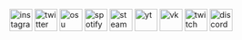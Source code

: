 [<img src='https://i.imgur.com/RYSpU4S.png' alt='instagram' height='40'>](https://www.instagram.com/qwezz4/)  [<img src='https://i.imgur.com/FLoGV23.png' alt='twitter' height='40'>](https://twitter.com/qweezznn)  [<img src='https://i.imgur.com/tWoI54R.png' alt='osu' height='40'>](https://osu.ppy.sh/users/21472898)  [<img src='https://i.imgur.com/uriN4aY.png' alt='spotify' height='40'>](https://open.spotify.com/user/a15whau8wl7xh98yngdsy5ogy?si=fc332b37058649ca)  [<img src='https://i.imgur.com/TnXedwt.png' alt='steam' height='40'>](https://steamcommunity.com/profiles/76561199075369678/)  [<img src='https://i.imgur.com/rir32Lt.png' alt='yt' height='40'>](https://www.youtube.com/channel/UCIbGLkaPuknj7p0r9NFkRvg)  [<img src='https://i.imgur.com/QfP29t6.png' alt='vk' height='40'>](https://vk.com/gorustovichh)  [<img src='https://i.imgur.com/TYURNT2.png' alt='twitch' height='40'>](https://www.twitch.tv/qweeznn)  [<img src='https://i.imgur.com/51N3SeS.png' alt='discord' height='40'>](https://discord.gg/zKyZeQu)
